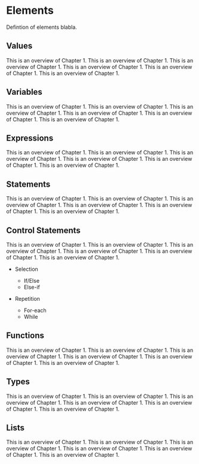 # Elements

Defintion of elements blabla. 

## Values

This is an overview of Chapter 1. This is an overview of Chapter 1. This is an overview of Chapter 1. This is an overview of Chapter 1. This is an overview of Chapter 1. This is an overview of Chapter 1. 

## Variables

This is an overview of Chapter 1. This is an overview of Chapter 1. This is an overview of Chapter 1. This is an overview of Chapter 1. This is an overview of Chapter 1. This is an overview of Chapter 1. 

## Expressions

This is an overview of Chapter 1. This is an overview of Chapter 1. This is an overview of Chapter 1. This is an overview of Chapter 1. This is an overview of Chapter 1. This is an overview of Chapter 1. 

## Statements

This is an overview of Chapter 1. This is an overview of Chapter 1. This is an overview of Chapter 1. This is an overview of Chapter 1. This is an overview of Chapter 1. This is an overview of Chapter 1. 

## Control Statements

This is an overview of Chapter 1. This is an overview of Chapter 1. This is an overview of Chapter 1. This is an overview of Chapter 1. This is an overview of Chapter 1. This is an overview of Chapter 1.

* Selection
  * If/Else
  * Else-if

* Repetition
  * For-each
  * While

## Functions

This is an overview of Chapter 1. This is an overview of Chapter 1. This is an overview of Chapter 1. This is an overview of Chapter 1. This is an overview of Chapter 1. This is an overview of Chapter 1. 

## Types

This is an overview of Chapter 1. This is an overview of Chapter 1. This is an overview of Chapter 1. This is an overview of Chapter 1. This is an overview of Chapter 1. This is an overview of Chapter 1. 

## Lists

This is an overview of Chapter 1. This is an overview of Chapter 1. This is an overview of Chapter 1. This is an overview of Chapter 1. This is an overview of Chapter 1. This is an overview of Chapter 1. 